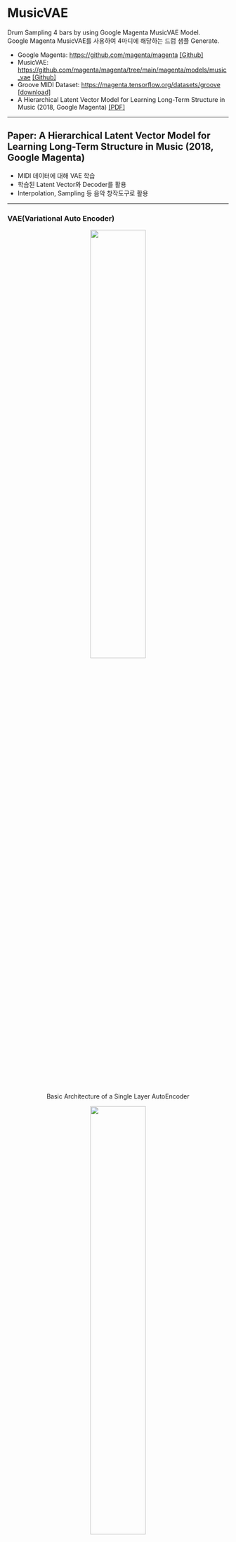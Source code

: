 # MusicVAE
Drum Sampling 4 bars by using Google Magenta MusicVAE Model.  
Google Magenta MusicVAE를 사용하여 4마디에 해당하는 드럼 샘플 Generate.
  
- Google Magenta: https://github.com/magenta/magenta [[Github]](https://github.com/magenta/magenta)
- MusicVAE: https://github.com/magenta/magenta/tree/main/magenta/models/music_vae [[Github]](https://github.com/magenta/magenta/tree/main/magenta/models/music_vae)
- Groove MIDI Dataset: https://magenta.tensorflow.org/datasets/groove [[download]](https://magenta.tensorflow.org/datasets/groove)
- A Hierarchical Latent Vector Model for Learning Long-Term Structure in Music (2018, Google Magenta) [[PDF]](https://arxiv.org/pdf/1803.05428.pdf)


---
## Paper: A Hierarchical Latent Vector Model for Learning Long-Term Structure in Music (2018, Google Magenta)
- MIDI 데이터에 대해 VAE 학습
- 학습된 Latent Vector와 Decoder를 활용
- Interpolation, Sampling 등 음악 창작도구로 활용

---
### VAE(Variational Auto Encoder)
<p align="center"><img width=50% src="https://user-images.githubusercontent.com/59362257/172065378-c11168a8-4000-44f2-a504-4eed2a93d0b1.png"></p>
<p align="center">Basic Architecture of a Single Layer AutoEncoder</p>
<p align="center"><img width=50% src="https://user-images.githubusercontent.com/59362257/172065954-4e1341ca-894c-4496-bbec-7613486b4ad8.png"></p>
<p align="center">VAE Architecture</p>

- AE(Auto Encoder)와 유사
- Training Data를 Bottleneck 구조를 통해 압축, 저차원의 Latent Code 생성
- Latent Space를 통해 입력 데이터간 유사성과 차이를 학습
- Encoder는 입력데이터를 평균과 표준편차 Vector로 Encoding, 두 Vector에 대응하는 분포에서 샘플링 수행
- 쿨백 라이블러 발산(Kullback-Leibler Divergence, KLD)을 손실함수로 사용, 해당분포가 표준정규분포에 가까워지도록 학습
- 표준정규분포에 근사한 분포에서 샘플링된 VAE의 잠재공간분포(Latent Space Distribution)는 원점을 기준으로 대칭적이고 고른 형태의 분포 

<p align="center"><img width=75% src="https://user-images.githubusercontent.com/59362257/172064964-742ea810-a43b-4714-86db-301a8207ec13.png"></p>
<p align="center">Latent Distribution for Label</p>

- 같은공간을 기준으로 AE는 이산적(Discrete, 듬성듬성한 형태)
- 같은공간을 기준으로 VAE는 연속적(Continuous, 밀집된 형태)
- AE는 VAE에 비해 한쪽으로 치우치고 넓게 분포
- 이 분포 사이의 빈틈이 데이터 재구성시 저품질의 데이터를 구성하는 원인
- AE: 입력데이터 재구성은 가능하나, 새로운 데이터 생성에 부적합
- VAE: Generative Model로 새로운 데이터 생성에 적합

---
### Recurrent VAEs
- MusicVAE는 순환신경망 RNN 모델을 적용(Recurrent), 2가지 문제 발생
- 순환신경망 RNN의 특성상 Decoder는 학습과정에서 Latent Code를 무시할 수도 있음
- 전체 시퀀스를 단일 잠재 벡터로 압축, 정보의 손실 발생
- 이러한 문제들을 해결하기 위해 계층적(Hierarchical) RNN을 Decoder에 사용

---
### Bidirectional Encoder
- Encoder로 2 Layer-Bidirectional LSTM 사용
- Input Sequence의 Long-Term Context 모델링에 적합
- Encoder Output을 Concat하여 2개의 FC Layer를 거침
- Latent Space의 파라미터인 평균과 분산 추정

---
### Hierarchical Decoder
- Decoder에 Conductor 추가하여 Hierarchical하게 구성
- 음악이 갖는 긴 Data Sequence로 인한 Vanishing Influence 문제 해결
- Data Sequence X가 U개의 Subsequence로 분리될 수 있다는 가정 기반
- Conductor는 Latent Vector Z를 입력받아, U차원으로 임베딩
- Decoder는 U개의 Vector를 받아 최종결과값 출력

---
### Multi-Stream Modeling
- 일반적으로 Sequential Data는 텍스트와 같이 Single Stream으로 구성
- 하지만, 음악은 기본적으로 Multi Stream인 경우가 많음
- Trio Model을 도입, 출력 토큰에 대해 3가지 악기(드럼, 베이스, 멜로디) 각각의 개별 분포를 생성
- 각 개별스트림을 직교 차원으로 간주, 각 악기에 대해 별도의 Decoder RNN 사용

---
### MusicVAE Model
<p align="center"><img width=50% src="https://user-images.githubusercontent.com/59362257/172065050-8653db32-e4dc-4b96-8a9c-7aae92121873.png"></p>

- `Input` - `2 Layer Bi-LSTM` - `2 FC Layer` - `Latent Space` - `FC Layer` - `2 Layer Uni-LSTM` - `2 Layer LSTM` - `Output`
- 정규분포와 Latent Vector와의 쿨백 라이블러 발산(Kullback-Leibler Divergence, KLD) 손실함수를 최소화하는 방향으로 학습
- Decoder를 통과한 Output과 Input의 Log Loss(on/off), MSE(velocity, offset)를 최소화하는 방향으로 학습


---
## Environments
- Google Colab GPU Runtime
- Clone `samples` and put it in Google Drive like down below.
- Clone `MusicVAE_Drum_Sampling_4bars.ipynb` and put it in Google Drive like down below.
- Clone [magenta](https://github.com/magenta/magenta) and put it in Google Drive like down below.
- Decompress `groove-v1.0.0-midionly.zip` from `datasets` directory and put it in Google Drive like down below.
```
Google Drive
└── Colab Notebooks
    ├── groove*
    ├── magenta*
    │   ├── demos
    │   └── magenta
    ├── samples*
    └── MusicVAE_Drum_Sampling_4bars.ipynb*
```


---
## Preprocess
- `Preprocess.ipynb` 참고
- 아래와 같이 proto 형식의 sequence로 변환
- `pitch`: Roland Mapping 기반 9차원 Mapping
- `mapping`: Bass, Snare, Closed Hi-Hat, High Floor Tom, Open Hi-Hat, Low-Mid Tom, High Tom, Crash, Ride
- `samples`의 midi 파일을 사용하여 proto 변환 및 tfrecord 변환 전처리 확인
- 실제 학습에서는 매개변수로 Groove MIDI Dataset 사용, 자동으로 Preprocessing 진행
```
notes {
  pitch: 42
  velocity: 17
  end_time: 0.12272727272727273
  is_drum: true
}
```
- `convert_dir_to_note_sequences.py`: 폴더 내 모든 midi 파일을 tfrecord 형식으로 변환
- /content/drive/MyDrive/Colab Notebooks/magenta/magenta/scripts/convert_dir_to_note_sequences.py
```linux
!python convert_dir_to_note_sequences.py \
  --input_dir="/content/drive/MyDrive/Colab Notebooks/samples" \
  --output_file=SEQUENCES_TFRECORD \
  --recursive
```











## Train
- `preprocess_tfrecord.py`의 `flags.DEFINE_bool` flags 수정
- `is_drum` & `drums_only`를 `True`로 수정
- Preprocess 과정에서 Drum NoteSequences만 남도록 하기 위함
- Colab 환경에서 수정할 수 없기 때문에 파일 직접 수정

```
Google Drive
└── Colab Notebooks
    ├── magenta
    │   ├── demos
    │   └── magenta
    │       └── models
    │           └── music_vae
    │               ├── js
    │               ├── config.py*
    │               ├── music_vae_train.py*
    │               └── preprocess_tfrecord.py*
    └── MusicVAE_Drum_Sampling_4bars.ipynb
```



## Test
```
Google Drive
└── Colab Notebooks
    ├── magenta
    │   ├── demos
    │   └── magenta
    │       └── models
    │           └── music_vae
    │               ├── js
    │               ├── weights
    │               │   └── groovae4bar
    │               │       └── train*
    │               │           ├── model.ckpt-2721.data-00000-of-00001
    │               │           ├── model.ckpt-2721.index
    │               │           ├── model.ckpt-2721.meta
    │               │           ├── model.ckpt-35026.data-00000-of-00001
    │               │           ├── model.ckpt-35026.index
    │               │           ├── model.ckpt-35026.meta
    │               │           ├── model.ckpt-40106.data-00000-of-00001
    │               │           ├── model.ckpt-40106.index
    │               │           ├── model.ckpt-40106.meta
    │               │           ├── model.ckpt-45182.data-00000-of-00001
    │               │           ├── model.ckpt-45182.index
    │               │           ├── model.ckpt-45182.meta
    │               │           ├── model.ckpt-50058.data-00000-of-00001
    │               │           ├── model.ckpt-50058.index
    │               │           └── model.ckpt-50058.meta
    │               ├── config.py
    │               ├── music_vae_train.py
    │               └── preprocess_tfrecord.py
    └── MusicVAE_Drum_Sampling_4bars.ipynb
```










## Visualization
- proto 형식의 sequence 시각화
- `groove-v1.0.0-midionly.zip` dataset 사용 (4/4박자 midi만 사용)
<p align="center"><img width=75% src="https://user-images.githubusercontent.com/59362257/172072025-0227252a-f4b7-40e1-8c8e-f375388e3a3b.png"></p>
<p align="center">groove10_102_beat_4-4</p>
<p align="center"><img width=75% src="https://user-images.githubusercontent.com/59362257/172072057-7bb77b7d-4312-4b5f-bdf0-826fef3993f9.png"></p>
<p align="center">7_hiphop_100_beat_4-4</p>
<p align="center"><img width=75% src="https://user-images.githubusercontent.com/59362257/172072070-6a9124a8-0c59-44fe-960a-2e32b56422be.png"></p>
<p align="center">32_hiphop_92_beat_4-4</p>

## Conclusion
- Generated Samples with Trained Model 비교
- Generated Samples with Pretrained Model 비교
- Pretrained, Trained 모두 성공적으로 드럼 사운드만을 추출
- Trained Epochs 가 증가할수록 복잡하고 다양한 패턴의 드럼 샘플 생성
- Pretrained보다 Trained 모델이 직관적으로 더 복잡하고 다양한 패턴의 드럼 샘플 생성  
  -> 논문에서 언급한대로 학습한 Epoch가 높기 때문으로 추측

## Reference
- A Hierarchical Latent Vector Model for Learning Long-Term Structure in Music (2018, Google Magenta) [[PDF]](https://arxiv.org/pdf/1803.05428.pdf)
- Google Magenta: https://github.com/magenta/magenta [[Github]](https://github.com/magenta/magenta)
- MusicVAE: https://github.com/magenta/magenta/tree/main/magenta/models/music_vae [[Github]](https://github.com/magenta/magenta/tree/main/magenta/models/music_vae)
